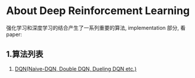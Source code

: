 # About Deep Reinforcement Learning
强化学习和深度学习的结合产生了一系列重要的算法, implementation 部分, 看paper:

## 1.算法列表
1. [DQN(Naive-DQN, Double DQN, Dueling DQN etc.)][1]


[1]: DQN